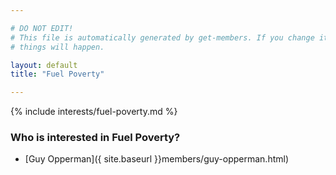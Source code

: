 ```yaml
---

# DO NOT EDIT!
# This file is automatically generated by get-members. If you change it, bad
# things will happen.

layout: default
title: "Fuel Poverty"

---
```


{% include interests/fuel-poverty.md %}

### Who is interested in Fuel Poverty?


* [Guy Opperman]({ site.baseurl }}members/guy-opperman.html)

